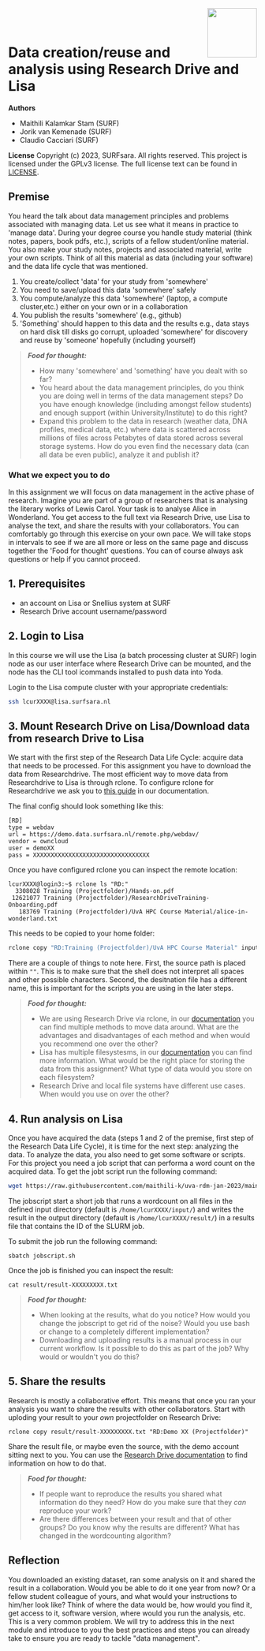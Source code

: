 <img align="right" src="images/surf.jpg" width="100px">
<br><br>


# Data creation/reuse and analysis using Research Drive and Lisa

**Authors**
- Maithili Kalamkar Stam (SURF)
- Jorik van Kemenade (SURF)
- Claudio Cacciari (SURF)

**License**
Copyright (c) 2023, SURFsara. All rights reserved.
This project is licensed under the GPLv3 license.
The full license text can be found in [LICENSE](LICENSE).

## Premise
You heard the talk about data management principles and problems associated with managing data. Let us see what it means in practice to 'manage data'. During your degree course you handle study material (think notes, papers, book pdfs, etc.), scripts of a fellow student/online material. You also make your study notes, projects and associated material, write your own scripts. Think of all this material as data (including your software) and the data life cycle that was mentioned.  

1. You create/collect 'data' for your study from 'somewhere' 
2. You need to save/upload this data 'somewhere' safely
3. You compute/analyze this data 'somewhere' (laptop, a compute cluster,etc.) either on your own or in a collaboration
4. You publish the results 'somewhere' (e.g., github)
5. 'Something' should happen to this data and the results e.g., data stays on hard disk till disks go corrupt, uploaded 'somewhere' for discovery and reuse by 'someone' hopefully (including yourself)

> **_Food for thought:_**
>
> * How many 'somewhere' and 'something' have you dealt with so far? 
> * You heard about the data management principles, do you think you are doing well in terms of the data management steps? Do you have enough knowledge (including amongst fellow students) and enough support (within University/Institute) to do this right?
> * Expand this problem to the data in research (weather data, DNA profiles, medical data, etc.) where data is scattered across millions of files across Petabytes of data stored across several storage systems. How do you even find the necessary data (can all data be even public), analyze it and publish it?


### What we expect you to do
In this assignment we will focus on data management in the active phase of research. Imagine you are part of a group of researchers that is analysing the literary works of Lewis Carol. Your task is to analyse Alice in Wonderland. You get access to the full text via Research Drive, use Lisa to analyse the text, and share the results with your collaborators. You can comfortably go through this exercise on your own pace. We will take stops in intervals to see if we are all more or less on the same page and discuss together the 'Food for thought' questions. You can of course always ask questions or help if you cannot proceed.

## 1. Prerequisites

- an account on Lisa or Snellius system at SURF
- Research Drive account username/password

## 2. Login to Lisa

In this course we will use the Lisa (a batch processing cluster at SURF) login node as our user interface where Research Drive can be mounted, and the node has the CLI tool icommands installed to push data into Yoda.

Login to the Lisa compute cluster with your appropriate credentials:

```sh
ssh lcurXXXX@lisa.surfsara.nl
```

## 3. Mount Research Drive on Lisa/Download data from research Drive to Lisa

We start with the first step of the Research Data Life Cycle: acquire data that needs to be processed. For this assignment you have to download the data from Researchdrive. The most efficient way to move data from Researchdrive to Lisa is through rclone. To configure rclone for Researchdrive we ask you to [this guide](https://wiki.surfnet.nl/display/RDRIVE/Access+Research+Drive+via+Rclone) in our documentation.

The final config should look something like this:

```
[RD]
type = webdav
url = https://demo.data.surfsara.nl/remote.php/webdav/
vendor = owncloud
user = demoXX
pass = XXXXXXXXXXXXXXXXXXXXXXXXXXXXXXXXX
```

Once you have configured rclone you can inspect the remote location:

```
lcurXXXX@login3:~$ rclone ls "RD:"
  3308028 Training (Projectfolder)/Hands-on.pdf
 12621077 Training (Projectfolder)/ResearchDriveTraining-Onboarding.pdf
   183769 Training (Projectfolder)/UvA HPC Course Material/alice-in-wonderland.txt
```
This needs to be copied to your home folder:

```sh
rclone copy "RD:Training (Projectfolder)/UvA HPC Course Material" input
```

There are a couple of things to note here. First, the source path is placed within `""`. This is to make sure that the shell does not interpret all spaces and other possible characters. Second, the desitnation file has a different name, this is important for the scripts you are using in the later steps.

> **_Food for thought:_**
> * We are using Research Drive via rclone, in our [documentation](https://wiki.surfnet.nl/display/RDRIVE/How+to+upload+or+download+your+files) you can find multiple methods to move data around. What are the advantages and disadvantages of each method and when would you recommend one over the other?
> * Lisa has multiple filesystesms, in our [documentation](https://servicedesk.surf.nl/wiki/display/WIKI/Lisa+hardware+and+file+systems) you can find more information. What would be the right place for storing the data from this assignment? What type of data would you store on each filesystem?
> * Research Drive and local file systems have different use cases. When would you use on over the other?

## 4. Run analysis on Lisa
Once you have acquired the data (steps 1 and 2 of the premise, first step of the Research Data Life Cycle), it is time for the next step: analyzing the data. To analyze the data, you also need to get some software or scripts. For this project you need a job script that can performa a word count on the acquired data. To get the jobt script run the following command: 

```sh
wget https://raw.githubusercontent.com/maithili-k/uva-rdm-jan-2023/main/2-data-creation-and-analysis/jobscript.sh
```

The jobscript start a short job that runs a wordcount on all files in the defined input directory (default is `/home/lcurXXXX/input/`) and writes the result in the output directory (default is `/home/lcurXXXX/result/`) in a results file that contains the ID of the SLURM job.

To submit the job run the following command:

```
sbatch jobscript.sh
```

Once the job is finished you can inspect the result:

```
cat result/result-XXXXXXXXX.txt
````

> **_Food for thought:_**
> * When looking at the results, what do you notice? How would you change the jobscript to get rid of the noise? Would you use bash or change to a completely different implementation?
> * Downloading and uploading results is a manual process in our current workflow. Is it possible to do this as part of the job? Why would or wouldn't you do this?

## 5. Share the results
Research is mostly a collaborative effort. This means that once you ran your analysis you want to share the results with other collaborators. Start with uploding your result to your _own_ projectfolder on Research Drive:

```
rclone copy result/result-XXXXXXXXX.txt "RD:Demo XX (Projectfolder)"
```

Share the result file, or maybe even the source, with the demo account sitting next to you. You can use the [Research Drive documentation](https://wiki.surfnet.nl/display/RDRIVE/How+to+share+a+folder+or+file) to find information on how to do that.

> **_Food for thought:_**
> * If people want to reproduce the results you shared what information do they need? How do you make sure that they _can_ reproduce your work?
> * Are there differences between your result and that of other groups? Do you know why the results are different? What has changed in the wordcounting algorithm?

## Reflection
You downloaded an existing dataset, ran some analysis on it and shared the result in a collaboration. Would you be able to do it one year from now? Or a fellow student colleague of yours, and what would your instructions to him/her look like? Think of where the data would be, how would you find it, get access to it, software version, where would you run the analysis, etc. This is a very common problem. We will try to address this in the next module and introduce to you the best practices and steps you can already take to ensure you are ready to tackle "data management".
